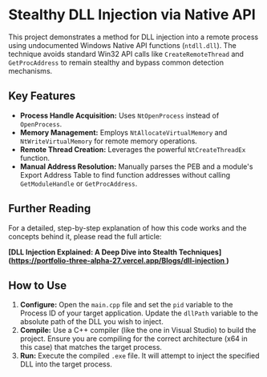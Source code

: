 # Stealthy DLL Injection via Native API

This project demonstrates a method for DLL injection into a remote process using undocumented Windows Native API functions (`ntdll.dll`). The technique avoids standard Win32 API calls like `CreateRemoteThread` and `GetProcAddress` to remain stealthy and bypass common detection mechanisms.

## Key Features

-   **Process Handle Acquisition:** Uses `NtOpenProcess` instead of `OpenProcess`.
-   **Memory Management:** Employs `NtAllocateVirtualMemory` and `NtWriteVirtualMemory` for remote memory operations.
-   **Remote Thread Creation:** Leverages the powerful `NtCreateThreadEx` function.
-   **Manual Address Resolution:** Manually parses the PEB and a module's Export Address Table to find function addresses without calling `GetModuleHandle` or `GetProcAddress`.

## Further Reading

For a detailed, step-by-step explanation of how this code works and the concepts behind it, please read the full article:

**[DLL Injection Explained: A Deep Dive into Stealth Techniques]([https://portfolio-three-alpha-27.vercel.app/Blogs/dll-injection ](https://portfolio-three-alpha-27.vercel.app/Blogs/dll-injection))**

## How to Use

1.  **Configure:** Open the `main.cpp` file and set the `pid` variable to the Process ID of your target application. Update the `dllPath` variable to the absolute path of the DLL you wish to inject.
2.  **Compile:** Use a C++ compiler (like the one in Visual Studio) to build the project. Ensure you are compiling for the correct architecture (x64 in this case) that matches the target process.
3.  **Run:** Execute the compiled `.exe` file. It will attempt to inject the specified DLL into the target process.

